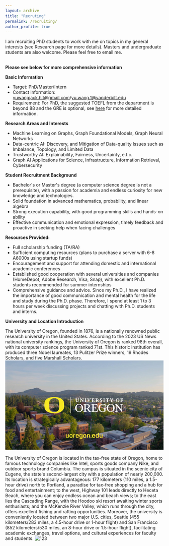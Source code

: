 ```yaml
---
layout: archive
title: "Recruting"
permalink: /recruiting/
author_profile: true
---
```

I am recruiting PhD students to work with me on topics in my general interests (see Research page for more details). Masters and undergraduate students are also welcome. Please feel free to email me.

<br>**Please see below for more comprehensive information**

**Basic Information**
- Target: PhD/Master/Intern
- Contact Information: yuwangjack.hit@gmail.com/yu.wang.1@vanderbilt.edu
- Requirement: For PhD, the suggested TOEFL from the department is beyond 88 and the GRE is optional, see [here](https://scds.uoregon.edu/cs/graduate-programs/phd) for more detailed information.

**Research Areas and Interests**
- Machine Learning on Graphs, Graph Foundational Models, Graph Neural Networks
- Data-centric AI: Discovery, and Mitigation of Data-quality Issues such as Imbalance, Topology, and Limited Data
- Trustworthy AI: Explainability, Fairness, Uncertainty, e.t.c.
- Graph AI Applications for Science, Infrastructure, Information Retrieval, Cybersecurity

**Student Recruitment Background**
- Bachelor's or Master's degree (a computer science degree is not a prerequisite), with a passion for academia and endless curiosity for new knowledge and technologies.
- Solid foundation in advanced mathematics, probability, and linear algebra
- Strong execution capability, with good programming skills and hands-on ability
- Effective communication and emotional expression, timely feedback and proactive in seeking help when facing challenges

**Resources Provided:**
- Full scholarship funding (TA/RA)
- Sufficient computing resources (plans to purchase a server with 6-8 A6000s using startup funds)
- Encouragement and support for attending domestic and international academic conferences
- Established good cooperation with several universities and companies (HomeDepot, Adobe Research, Visa, Snap), with excellent Ph.D. students recommended for summer internships
- Comprehensive guidance and advice. Since my Ph.D., I have realized the importance of good communication and mental health for the life and study during the Ph.D. phase. Therefore, I spend at least 1 to 3 hours per week discussing projects and chatting with Ph.D. students and interns.

**University and Location Introduction**

The University of Oregon, founded in 1876, is a nationally renowned public research university in the United States. According to the 2023 US News national university rankings, the University of Oregon is ranked 98th overall, with its computer science program ranked 71st. This historic institution has produced three Nobel laureates, 13 Pulitzer Prize winners, 19 Rhodes Scholars, and five Marshall Scholars.
![123](../images/uo.png)

The University of Oregon is located in the tax-free state of Oregon, home to famous technology companies like Intel, sports goods company Nike, and outdoor sports brand Columbia. The campus is situated in the scenic city of Eugene, the state's second-largest city with a population of nearly 200,000. Its location is strategically advantageous: 177 kilometers (110 miles, a 1.5-hour drive) north to Portland, a paradise for tax-free shopping and a hub for food and entertainment; to the west, Highway 101 leads directly to Heceta Beach, where you can enjoy endless ocean and beach views; to the east lies the Cascading Range, with the Hoodoo ski resort awaiting winter sports enthusiasts; and the McKenzie River Valley, which runs through the city, offers excellent fishing and rafting opportunities. Moreover, the university is conveniently located between two major U.S. cities, Seattle (455 kilometers/283 miles, a 4.5-hour drive or 1-hour flight) and San Francisco (852 kilometers/530 miles, an 8-hour drive or 1.5-hour flight), facilitating academic exchanges, travel options, and cultural experiences for faculty and students.
![123](../images/eugene.png)


